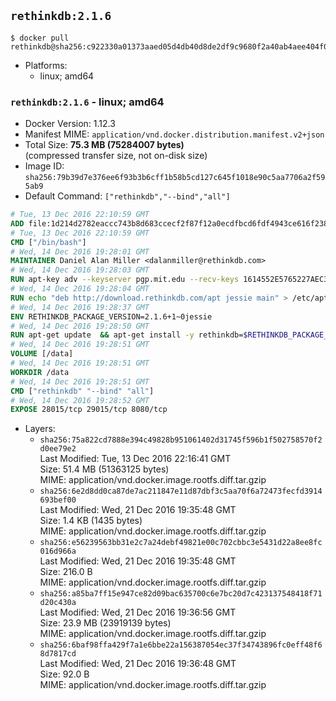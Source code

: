 ## `rethinkdb:2.1.6`

```console
$ docker pull rethinkdb@sha256:c922330a01373aaed05d4db40d8de2df9c9680f2a40ab4aee404f00822c9e8f8
```

-	Platforms:
	-	linux; amd64

### `rethinkdb:2.1.6` - linux; amd64

-	Docker Version: 1.12.3
-	Manifest MIME: `application/vnd.docker.distribution.manifest.v2+json`
-	Total Size: **75.3 MB (75284007 bytes)**  
	(compressed transfer size, not on-disk size)
-	Image ID: `sha256:79b39d7e376ee6f93b3b6cff1b58b5cd127c645f1018e90c5aa7706a2f595ab9`
-	Default Command: `["rethinkdb","--bind","all"]`

```dockerfile
# Tue, 13 Dec 2016 22:10:59 GMT
ADD file:1d214d2782eaccc743b8d683ccecf2f87f12a0ecdfbcd6fdf4943ce616f23870 in / 
# Tue, 13 Dec 2016 22:10:59 GMT
CMD ["/bin/bash"]
# Wed, 14 Dec 2016 19:28:01 GMT
MAINTAINER Daniel Alan Miller <dalanmiller@rethinkdb.com>
# Wed, 14 Dec 2016 19:28:03 GMT
RUN apt-key adv --keyserver pgp.mit.edu --recv-keys 1614552E5765227AEC39EFCFA7E00EF33A8F2399
# Wed, 14 Dec 2016 19:28:04 GMT
RUN echo "deb http://download.rethinkdb.com/apt jessie main" > /etc/apt/sources.list.d/rethinkdb.list
# Wed, 14 Dec 2016 19:28:37 GMT
ENV RETHINKDB_PACKAGE_VERSION=2.1.6+1~0jessie
# Wed, 14 Dec 2016 19:28:50 GMT
RUN apt-get update 	&& apt-get install -y rethinkdb=$RETHINKDB_PACKAGE_VERSION 	&& rm -rf /var/lib/apt/lists/*
# Wed, 14 Dec 2016 19:28:51 GMT
VOLUME [/data]
# Wed, 14 Dec 2016 19:28:51 GMT
WORKDIR /data
# Wed, 14 Dec 2016 19:28:51 GMT
CMD ["rethinkdb" "--bind" "all"]
# Wed, 14 Dec 2016 19:28:52 GMT
EXPOSE 28015/tcp 29015/tcp 8080/tcp
```

-	Layers:
	-	`sha256:75a822cd7888e394c49828b951061402d31745f596b1f502758570f2d0ee79e2`  
		Last Modified: Tue, 13 Dec 2016 22:16:41 GMT  
		Size: 51.4 MB (51363125 bytes)  
		MIME: application/vnd.docker.image.rootfs.diff.tar.gzip
	-	`sha256:6e2d8dd0ca87de7ac211847e11d87dbf3c5aa70f6a72473fecfd3914693bef00`  
		Last Modified: Wed, 21 Dec 2016 19:35:48 GMT  
		Size: 1.4 KB (1435 bytes)  
		MIME: application/vnd.docker.image.rootfs.diff.tar.gzip
	-	`sha256:e56239563bb31e2c7a24debf49821e00c702cbbc3e5431d22a8ee8fc016d966a`  
		Last Modified: Wed, 21 Dec 2016 19:35:48 GMT  
		Size: 216.0 B  
		MIME: application/vnd.docker.image.rootfs.diff.tar.gzip
	-	`sha256:a85ba7ff15e947ce82d09bac635700c6e7bc20d7c423137548418f71d20c430a`  
		Last Modified: Wed, 21 Dec 2016 19:36:56 GMT  
		Size: 23.9 MB (23919139 bytes)  
		MIME: application/vnd.docker.image.rootfs.diff.tar.gzip
	-	`sha256:6baf98ffa429f7a1e6bbe22a156387054ec37f34743896fc0eff48f68d7817cd`  
		Last Modified: Wed, 21 Dec 2016 19:36:48 GMT  
		Size: 92.0 B  
		MIME: application/vnd.docker.image.rootfs.diff.tar.gzip
